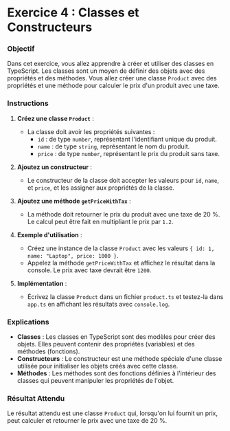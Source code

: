 # Exercice 4 : Classes et Constructeurs

### Objectif

Dans cet exercice, vous allez apprendre à créer et utiliser des classes en TypeScript. Les classes sont un moyen de définir des objets avec des propriétés et des méthodes. Vous allez créer une classe `Product` avec des propriétés et une méthode pour calculer le prix d'un produit avec une taxe.

### Instructions

1. **Créez une classe `Product`** :
   - La classe doit avoir les propriétés suivantes :
     - `id` : de type `number`, représentant l'identifiant unique du produit.
     - `name` : de type `string`, représentant le nom du produit.
     - `price` : de type `number`, représentant le prix du produit sans taxe.

2. **Ajoutez un constructeur** :
   - Le constructeur de la classe doit accepter les valeurs pour `id`, `name`, et `price`, et les assigner aux propriétés de la classe.

3. **Ajoutez une méthode `getPriceWithTax`** :
   - La méthode doit retourner le prix du produit avec une taxe de 20 %. Le calcul peut être fait en multipliant le prix par `1.2`.

4. **Exemple d'utilisation** :
   - Créez une instance de la classe `Product` avec les valeurs `{ id: 1, name: "Laptop", price: 1000 }`.
   - Appelez la méthode `getPriceWithTax` et affichez le résultat dans la console. Le prix avec taxe devrait être `1200`.

5. **Implémentation** :
   - Écrivez la classe `Product` dans un fichier `product.ts` et testez-la dans `app.ts` en affichant les résultats avec `console.log`.

### Explications

- **Classes** : Les classes en TypeScript sont des modèles pour créer des objets. Elles peuvent contenir des propriétés (variables) et des méthodes (fonctions).
- **Constructeurs** : Le constructeur est une méthode spéciale d'une classe utilisée pour initialiser les objets créés avec cette classe.
- **Méthodes** : Les méthodes sont des fonctions définies à l'intérieur des classes qui peuvent manipuler les propriétés de l'objet.

### Résultat Attendu

Le résultat attendu est une classe `Product` qui, lorsqu'on lui fournit un prix, peut calculer et retourner le prix avec une taxe de 20 %.
